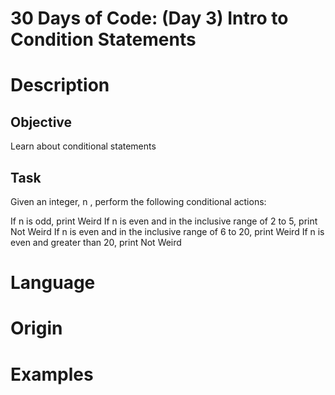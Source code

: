 # 30 Days of Code: (Day 3) Intro to Condition Statements

# Description

## Objective

Learn about conditional statements

## Task

Given an integer, n , perform the following conditional actions:

If n is odd, print Weird
If n is even and in the inclusive range of 2 to 5, print Not Weird
If n is even and in the inclusive range of 6 to 20, print Weird
If n is even and greater than 20, print Not Weird

# Language

# Origin

# Examples